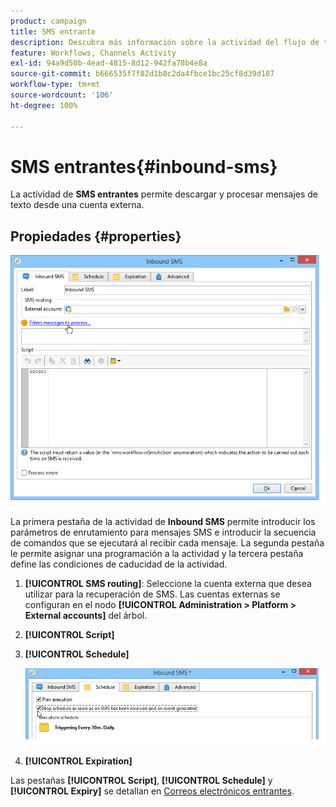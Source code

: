 ```yaml
---
product: campaign
title: SMS entrante
description: Descubra más información sobre la actividad del flujo de trabajo SMS entrante
feature: Workflows, Channels Activity
exl-id: 94a9d50b-4ead-4815-8d12-942fa78b4e8a
source-git-commit: b666535f7f82d1b8c2da4fbce1bc25cf8d39d187
workflow-type: tm+mt
source-wordcount: '106'
ht-degree: 100%

---
```


# SMS entrantes{#inbound-sms}



La actividad de **SMS entrantes** permite descargar y procesar mensajes de texto desde una cuenta externa.

## Propiedades {#properties}

![](assets/sms_rec_edit.png)

La primera pestaña de la actividad de **Inbound SMS** permite introducir los parámetros de enrutamiento para mensajes SMS e introducir la secuencia de comandos que se ejecutará al recibir cada mensaje. La segunda pestaña le permite asignar una programación a la actividad y la tercera pestaña define las condiciones de caducidad de la actividad.

1. **[!UICONTROL SMS routing]**: Seleccione la cuenta externa que desea utilizar para la recuperación de SMS. Las cuentas externas se configuran en el nodo **[!UICONTROL Administration > Platform > External accounts]** del árbol.
1. **[!UICONTROL Script]**
1. **[!UICONTROL Schedule]**

   ![](assets/sms_rec_edit_2.png)

1. **[!UICONTROL Expiration]**

Las pestañas **[!UICONTROL Script]**, **[!UICONTROL Schedule]** y **[!UICONTROL Expiry]** se detallan en [Correos electrónicos entrantes](inbound-emails.md).
